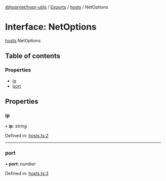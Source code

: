 [@hoprnet/hopr-utils](../README.md) / [Exports](../modules.md) / [hosts](../modules/hosts.md) / NetOptions

# Interface: NetOptions

[hosts](../modules/hosts.md).NetOptions

## Table of contents

### Properties

- [ip](hosts.netoptions.md#ip)
- [port](hosts.netoptions.md#port)

## Properties

### ip

• **ip**: _string_

Defined in: [hosts.ts:2](https://github.com/hoprnet/hoprnet/blob/448a47a/packages/utils/src/hosts.ts#L2)

---

### port

• **port**: _number_

Defined in: [hosts.ts:3](https://github.com/hoprnet/hoprnet/blob/448a47a/packages/utils/src/hosts.ts#L3)
